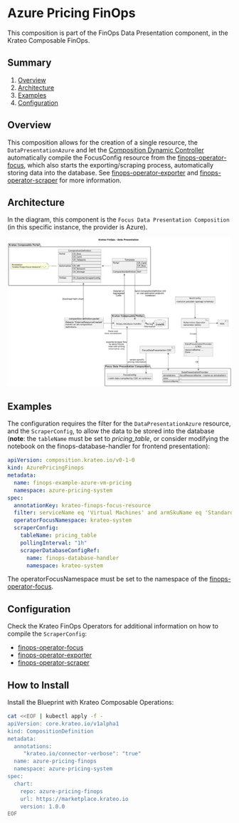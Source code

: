 # Azure Pricing FinOps
This composition is part of the FinOps Data Presentation component, in the Krateo Composable FinOps.

## Summary

1. [Overview](#overview)
2. [Architecture](#architecture)
3. [Examples](#examples)
4. [Configuration](#configuration)

## Overview
This composition allows for the creation of a single resource, the `DataPresentationAzure` and let the [Composition Dynamic Controller](https://github.com/krateoplatformops/composition-dynamic-controller) automatically compile the FocusConfig resource from the [finops-operator-focus](https://github.com/krateoplatformops/finops-operator-focus), which also starts the exporting/scraping process, automatically storing data into the database. See [finops-operator-exporter](https://github.com/krateoplatformops/finops-operator-exporter) and [finops-operator-scraper](https://github.com/krateoplatformops/finops-operator-scraper) for more information.

## Architecture
In the diagram, this component is the `Focus Data Presentation Composition` (in this specific instance, the provider is Azure).

![FinOps Composition Definition Parser](_diagrams/architecture.png)

## Examples
The configuration requires the filter for the `DataPresentationAzure` resource, and the `ScraperConfig`, to allow the data to be stored into the database (**note**: the `tableName` must be set to _pricing_table_, or consider modifying the notebook on the finops-database-handler for frontend presentation):
```yaml
apiVersion: composition.krateo.io/v0-1-0
kind: AzurePricingFinops
metadata:
  name: finops-example-azure-vm-pricing
  namespace: azure-pricing-system
spec:
  annotationKey: krateo-finops-focus-resource
  filter: serviceName eq 'Virtual Machines' and armSkuName eq 'Standard_B2s' and type eq 'Consumption'
  operatorFocusNamespace: krateo-system
  scraperConfig:
    tableName: pricing_table
    pollingInterval: "1h"
    scraperDatabaseConfigRef: 
      name: finops-database-handler
      namespace: krateo-system
```

The operatorFocusNamespace must be set to the namespace of the [finops-operator-focus](https://github.com/krateoplatformops/finops-operator-focus).

## Configuration
Check the Krateo FinOps Operators for additional information on how to compile the `ScraperConfig`:
- [finops-operator-focus](https://github.com/krateoplatformops/finops-operator-focus)
- [finops-operator-exporter](https://github.com/krateoplatformops/finops-operator-exporter)
- [finops-operator-scraper](https://github.com/krateoplatformops/finops-operator-scraper)

## How to Install
Install the Blueprint with Krateo Composable Operations:

```sh
cat <<EOF | kubectl apply -f -
apiVersion: core.krateo.io/v1alpha1
kind: CompositionDefinition
metadata:
  annotations:
     "krateo.io/connector-verbose": "true"
  name: azure-pricing-finops
  namespace: azure-pricing-system
spec:
  chart:
    repo: azure-pricing-finops
    url: https://marketplace.krateo.io
    version: 1.0.0
EOF
```
